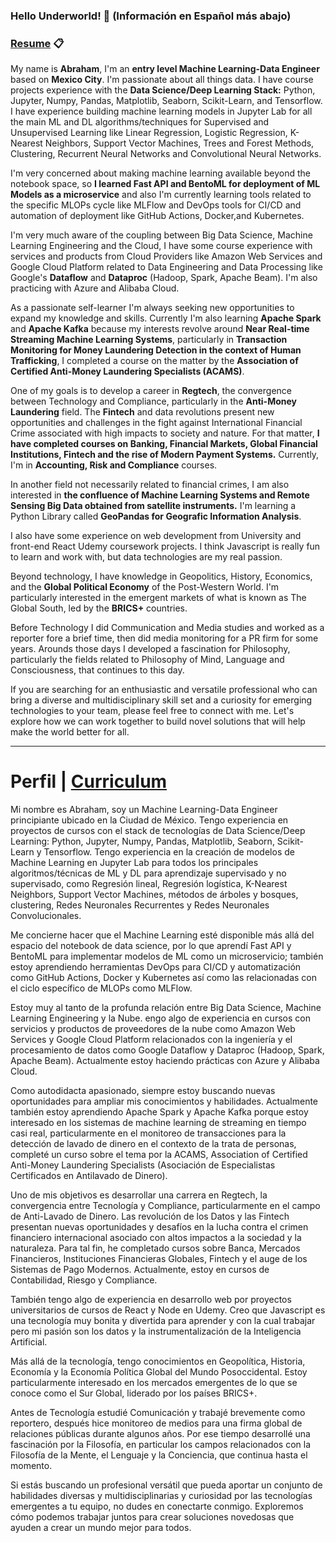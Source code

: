 ### Hello Underworld! 👋 (Información en Español más abajo)


### [Resume](https://github.com/jabrahamdev/cv/blob/main/J_Abraham_Flores_Resume_May2023.pdf) :clipboard:

My name is **Abraham**, I'm an **entry level Machine Learning-Data Engineer** based on **Mexico City**. I'm passionate about all things data. I have course projects experience with the **Data Science/Deep Learning Stack:** Python, Jupyter, Numpy, Pandas, Matplotlib, Seaborn, Scikit-Learn, and Tensorflow. I have experience building machine learning models in Jupyter Lab for all the main ML and DL algorithms/techniques  for Supervised and Unsupervised Learning like Linear Regression, Logistic Regression, K-Nearest Neighbors, Support Vector Machines, Trees and Forest Methods, Clustering, Recurrent Neural Networks and Convolutional Neural Networks.

I'm very concerned about making machine learning available beyond the notebook space, so **I learned Fast API and BentoML for deployment of ML Models as a microservice** and also I'm currently learning tools related to the specific MLOPs cycle like MLFlow and DevOps tools for CI/CD and automation of deployment like GitHub Actions, Docker,and Kubernetes. 

I'm very much aware of the coupling between Big Data Science, Machine Learning Engineering and the Cloud, I have some course experience with services and products from Cloud Providers like Amazon Web Services and Google Cloud Platform related to Data Engineering and Data Processing like Google's **Dataflow** and  **Dataproc** (Hadoop, Spark, Apache Beam). I'm also practicing with Azure and Alibaba Cloud.

As a passionate self-learner I'm always seeking new opportunities to expand my knowledge and skills. Currently I'm also learning **Apache Spark** and **Apache Kafka** because my interests revolve around  **Near Real-time Streaming Machine Learning Systems**, particularly in **Transaction Monitoring for Money Laundering Detection in the context of Human Trafficking**, I completed a course on the matter by the **Association of Certified Anti-Money Laundering Specialists (ACAMS)**. 

One of my goals is to develop a career in **Regtech**, the convergence between Technology and Compliance, particularly in the **Anti-Money Laundering** field. The **Fintech** and data revolutions present new opportunities and challenges in the fight against International Financial Crime associated with high impacts to society and nature. For that matter, **I have completed courses on Banking, Financial Markets, Global Financial Institutions, Fintech and the rise of Modern Payment Systems.** Currently, I'm in **Accounting, Risk and Compliance** courses.

In another field not necessarily related to financial crimes, I am also interested in **the confluence of Machine Learning Systems and Remote Sensing Big Data obtained from satellite instruments.** I'm learning a Python Library called **GeoPandas for Geografic Information Analysis**.

I also have some experience on web development from University and  front-end React Udemy coursework projects. I think Javascript is really fun to learn and work with, but data technologies are my real passion.

Beyond technology, I have knowledge in Geopolitics, History, Economics, and the **Global Political Economy** of the Post-Western World. I'm particularly interested in the emergent markets of what is known as The Global South, led by the **BRICS+** countries.

Before Technology I did Communication and Media studies and worked as a reporter fore a brief time, then did media monitoring for a PR firm for some years. Arounds those days I developed a fascination for Philosophy, particularly the fields related to Philosophy of Mind, Language and Consciousness, that continues to this day.

If you are searching for an enthusiastic and versatile professional who can bring a diverse and multidisciplinary skill set and a curiosity for emerging technologies to your team, please feel free to connect with me. Let's explore how we can work together to build novel solutions that will help make the world better for all.



____

# Perfil  |  [Curriculum](https://github.com/jabrahamdev/cv/blob/main/J_Abraham_Flores_CV_Mayo2023.pdf)

Mi nombre es Abraham, soy un Machine Learning-Data Engineer principiante ubicado en la Ciudad de México. Tengo experiencia en proyectos de cursos con el stack de tecnologías de Data Science/Deep Learning: Python, Jupyter, Numpy, Pandas, Matplotlib, Seaborn, Scikit-Learn y Tensorflow. Tengo experiencia en la creación de modelos de Machine Learning en Jupyter Lab para todos los principales algoritmos/técnicas de ML y DL para aprendizaje supervisado y no supervisado, como Regresión lineal, Regresión logística, K-Nearest Neighbors, Support Vector Machines, métodos de árboles y bosques, clustering, Redes Neuronales Recurrentes y Redes Neuronales Convolucionales.

Me concierne hacer que el Machine Learning esté disponible más allá del espacio del notebook de data science, por lo que aprendí Fast API y BentoML para implementar modelos de  ML como un microservicio; también estoy aprendiendo herramientas DevOps para CI/CD y automatización como GitHub Actions, Docker y Kubernetes así como las relacionadas con el ciclo específico de MLOPs como MLFlow.

Estoy muy al tanto de la profunda relación entre Big Data Science, Machine Learning Engineering y la Nube. engo algo de experiencia en cursos con servicios y productos de proveedores de la nube como Amazon Web Services y Google Cloud Platform relacionados con la ingeniería y el procesamiento de datos como Google Dataflow y Dataproc (Hadoop, Spark, Apache Beam). Actualmente estoy haciendo prácticas con Azure y Alibaba Cloud.

Como autodidacta apasionado, siempre estoy buscando nuevas oportunidades para ampliar mis conocimientos y habilidades. Actualmente también estoy aprendiendo Apache Spark y Apache Kafka porque estoy interesado en los sistemas de machine learning de streaming en tiempo casi real, particularmente en el monitoreo de transacciones para la detección de lavado de dinero en el contexto de la trata de personas, completé un curso sobre el tema por la ACAMS, Association of Certified Anti-Money Laundering Specialists (Asociación de Especialistas Certificados en Antilavado de Dinero).

Uno de mis objetivos es desarrollar una carrera en Regtech, la convergencia entre Tecnología y Compliance, particularmente en el campo de Anti-Lavado de Dinero. Las revolución de los Datos y las Fintech presentan nuevas oportunidades y desafíos en la lucha contra el crimen financiero internacional asociado con altos impactos a la sociedad y la naturaleza. Para tal fin, he completado cursos sobre Banca, Mercados Financieros, Instituciones Financieras Globales, Fintech y el auge de los Sistemas de Pago Modernos. Actualmente, estoy en cursos de Contabilidad, Riesgo y Compliance.

También tengo algo de experiencia en desarrollo web por proyectos universitarios de cursos de React y Node en Udemy. Creo que Javascript es una tecnología muy bonita y divertida para aprender y con la cual trabajar pero mi pasión son los datos y  la instrumentalización de la Inteligencia Artificial.

Más allá de la tecnología, tengo conocimientos en Geopolítica, Historia, Economía y la Economía Política Global del Mundo Posoccidental. Estoy particularmente interesado en los mercados emergentes de lo que se conoce como el Sur Global, liderado por los países BRICS+.

Antes de Tecnología estudié Comunicación y trabajé brevemente como reportero, después hice monitoreo de medios para una firma global de relaciones públicas durante algunos años. Por ese tiempo desarrollé una fascinación por la Filosofía, en particular los campos relacionados con la Filosofía de la Mente, el Lenguaje y la Conciencia, que continua hasta el momento.

Si estás buscando un profesional  versátil que pueda aportar un conjunto de habilidades diversas y multidisciplinarias y curiosidad por las tecnologías emergentes a tu equipo, no dudes en conectarte conmigo. Exploremos cómo podemos trabajar juntos para crear soluciones novedosas que ayuden a crear un mundo mejor para todos.


